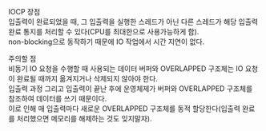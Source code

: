 IOCP 장점   
입출력이 완료되었을 때, 그 입출력을 실행한 스레드가 아닌 다른 스레드가 해당 입출력 완료 통지를 처리할 수 있다(CPU를 최대한으로 사용가능하게 함).   
non-blocking으로 동작하기 때문에 IO 작업에서 시간 지연이 없다.

주의할 점   
비동기 IO 요청을 수행할 때 사용되는 데이터 버퍼와 OVERLAPPED 구조체는 IO 요청이 완료될 때까지 옮겨지거나 삭제되지 않아야 한다.   
입출력 과정 그리고 입출력이 끝난 후에 운영체제가 버퍼와 OVERLAPPED 구조체를 참조하여 데이터를 쓰기 때문이다.   
이로 인해 매 입출력마다 새로운 OVERLAPPED 구조체를 동적 할당한다(입출력 완료를 처리했으면 메모리를 해제하는 것도 잊지말자).